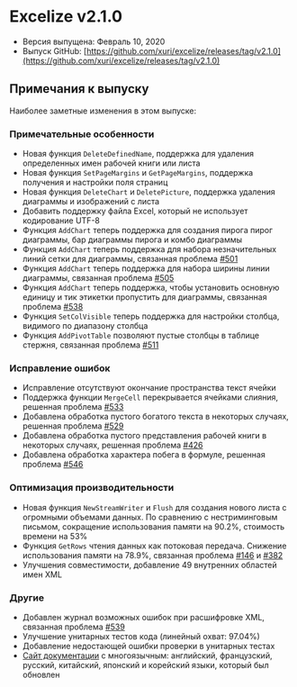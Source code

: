 # Excelize v2.1.0

* Версия выпущена: Февраль 10, 2020
* Выпуск GitHub: [https://github.com/xuri/excelize/releases/tag/v2.1.0](https://github.com/xuri/excelize/releases/tag/v2.1.0)

## Примечания к выпуску

Наиболее заметные изменения в этом выпуске:

### Примечательные особенности

* Новая функция `DeleteDefinedName`, поддержка для удаления определенных имен рабочей книги или листа
* Новая функция `SetPageMargins` и `GetPageMargins`, поддержка получения и настройки поля страниц
* Новая функция `DeleteChart` и `DeletePicture`, поддержка удаления диаграммы и изображений с листа
* Добавить поддержку файла Excel, который не использует кодирование UTF-8
* Функция `AddChart` теперь поддержка для создания пирога пирог диаграммы, бар диаграммы пирога и комбо диаграммы
* Функция `AddChart` теперь поддержка для набора незначительных линий сетки для диаграммы, связанная проблема [#501](https://github.com/xuri/excelize/issues/501)
* Функция `AddChart` теперь поддержка для набора ширины линии диаграммы, связанная проблема [#505](https://github.com/xuri/excelize/issues/505)
* Функция `AddChart` теперь поддержка, чтобы установить основную единицу и тик этикетки пропустить для диаграммы, связанная проблема [#538](https://github.com/xuri/excelize/issues/538)
* Функция `SetColVisible` теперь поддержка для настройки столбца, видимого по диапазону столбца
* Функция `AddPivotTable` позволяют пустые столбцы в таблице стержня, связанная проблема [#511](https://github.com/xuri/excelize/issues/511)

### Исправление ошибок

* Исправление отсутствуют окончание пространства текст ячейки
* Поддержка функции `MergeCell` перекрывается ячейками слияния, решенная проблема [#533](https://github.com/xuri/excelize/issues/533)
* Добавлена обработка пустого богатого текста в некоторых случаях, решенная проблема [#529](https://github.com/xuri/excelize/issues/529)
* Добавлена обработка пустого представления рабочей книги в некоторых случаях, решенная проблема [#426](https://github.com/xuri/excelize/issues/426)
* Добавлена обработка характера побега в формуле, решенная проблема [#546](https://github.com/xuri/excelize/issues/546)

### Оптимизация производительности

* Новая функция `NewStreamWriter` и `Flush` для создания нового листа с огромными объемами данных. По сравнению с нестриминговым письмом, сокращение использования памяти на 90.2%, стоимость времени на 53%
* Функция `GetRows` чтения данных как потоковая передача. Снижение использования памяти на 78.9%, связанная проблема [#146](https://github.com/xuri/excelize/issues/146) и [#382](https://github.com/xuri/excelize/issues/382)
* Улучшения совместимости, добавление 49 внутренних областей имен XML

### Другие

* Добавлен журнал возможных ошибок при расшифровке XML, связанная проблема [#539](https://github.com/xuri/excelize/issues/539)
* Улучшение унитарных тестов кода (линейный охват: 97.04%)
* Добавление недостающей ошибки проверки в унитарных тестах
* [Сайт документации](https://xuri.me/excelize) с многоязычным: английский, французский, русский, китайский, японский и корейский языки, который был обновлен
